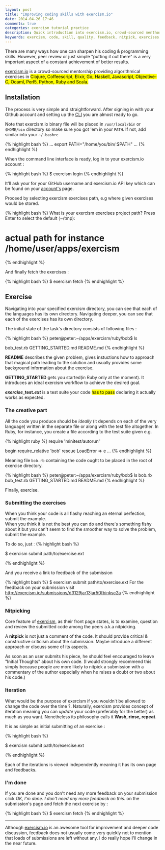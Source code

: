 ```yaml
---
layout: post
title: "Improving coding skills with exercism.io"
date: 2014-04-26 17:46
comments: true
categories: exercism tutorial practice
description: Quick introduction into exercism.io, crowd-sourced menthorship available for everyone
keywords: exercism, code, skill, quality, feedback, nitpick, exercises, blog
---
```


There are many ways how one can sharpen his coding & programming skills. However, peer review
or just simple "putting it out there" is a very important aspect of a constant achievement of
better results.

<!--break-->

[exercism.io](http://exercism.io) is a crowd-sourced mentorship providing algorithmical exercises in
<mark>Clojure, Coffeescript, Elixir, Go, Haskell, Javascript, Objective-C, Ocaml, Perl5, Python, Ruby and Scala.</mark>

Installation
------------

The process is very simple and straightforward. After signing in with your Github account and setting up the
[CLI](http://cli.exercism.io) you are almost ready to go.

Note that exercism.io binary file will be placed in `/usr/local/bin` or `$HOME/bin` directory so make sure you got 'em
in your `PATH`. If not, add similar into your `~/.bashrc`

{% highlight bash %}
...
export PATH="/home/you/bin/:$PATH"
...
{% endhighlight %}

When the command line interface is ready, log in to your exercism.io account :

{% highlight bash %}
$ exercism login
{% endhighlight %}

It'll ask your for your GitHub username and exercism.io API key which can
be found on your [account's](http://exercism.io/account) page.

Proceed by selecting exercism exercises path, e.g where given
exercises would be stored.

{% highlight bash %}
What is your exercism exercises project path?
Press Enter to select the default (~/tmp):
# actual path for instance /home/user/apps/exercism
{% endhighlight %}

And finally fetch the exercises :

{% highlight bash %}
$ exercism fetch
{% endhighlight %}

Exercise
--------

Navigating into your specified exercism directory, you can see that each of the
languages has its own directory. Navigating deeper, you can see that each of the
exercises has its own directory.

The initial state of the task's directory consists of following files :

{% highlight bash %}
peter@peter:~/apps/exercism/ruby/bob$ ls

bob_test.rb  GETTING_STARTED.md  README.md
{% endhighlight %}

**README** describes the given problem, gives instuctions how to approach
that magical path leading to the solution and usually provides some background information about
the exercise.

**GETTING_STARTED** gets you started(in Ruby only at the moment). It introduces an
ideal exercism workflow to achieve the desired goal.

***exercise*_test.*ext*** is a test suite your code <mark>has to pass</mark> declaring it
actually works as expected.

### The creative part ###

All the code you produce should be *ideally* (it depends on each of the very language) written in the separate file or along with the test
file altogether. In Ruby, for instance, you create a file according to the test suite given e.g.

{% highlight ruby %}
require 'minitest/autorun'

begin
  require_relative 'bob'
rescue LoadError => e
...
{% endhighlight %}

Meaning file `bob.rb` containing the code ought to be placed in the root of exercise directory.

{% highlight bash %}
peter@peter:~/apps/exercism/ruby/bob$ ls
bob.rb  bob_test.rb  GETTING_STARTED.md  README.md
{% endhighlight %}

Finally, exercise.

### Submitting the exercises ###

When you think your code is all flashy reaching an
eternal perfection, submit the example. <br>
When you think it is not the best you can do and there's something
fishy about it but you can't seem to find the smoother way to solve the problem, submit the example.

To do so, just :
{% highlight bash %}

$ exercism submit path/to/exercise.ext

{% endhighlight %}

And you receive a link to feedback of the submission

{% highlight bash %}
$ exercism submit path/to/exercise.ext
For the feedback on your submission visit http://exercism.io/submissions/d3129jar13jar50fbinksc2a
{% endhighlight %}

### Nitpicking ###

Core feature of [exercism](http://exercism.io), as their front page states, is to examine, question and
review the submitted code among the peers a.k.a nitpicking.

A **nitpick** is not just a comment of the code. It should provide critical & constructive criticism about
the submission. Maybe introduce a different approach or discuss some of its aspects.

As soon as an user submits his piece, he should feel encouraged to leave "Initial Thoughts" about his own code.
(I would strongly recommend this simply because people are more likely to nitpick a submission with a commentary of the author
especially when he raises a doubt or two about his code.)

### Iteration ###

What would be the purpose of exercism if you wouldn't be allowed to change the code
over the time ?. Naturally, exercism provides concept of iteration meaning
you can *update* your code (preferably for the better) as much as you want. Nonetheless its philosophy calls it **Wash, rinse, repeat.**

It is as simple as initial submitting of an exercise :

{% highlight bash %}

$ exercism submit path/to/exercise.ext

{% endhighlight %}

Each of the iterations is viewed independently meaning it has its own page and feedbacks.

### I'm done ###

If you are done and you don't need any more feedback on your submission click *OK, I'm done. I don't need any more feedback on this.* on the submission's page and
fetch the next exercise by :

{% highlight bash %}
$ exercism fetch
{% endhighlight %}

<hr>

Although [exercism.io](http://exercism.io) is an awesome tool for improvement and deeper code discussion, feedback does not
usually come very quickly not to mention that loads of submissions are left without any.
I do really hope I'll change in the near future.
